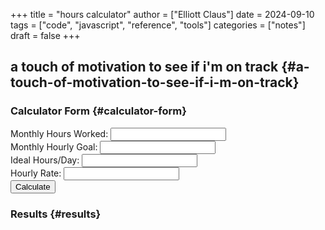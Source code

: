 +++
title = "hours calculator"
author = ["Elliott Claus"]
date = 2024-09-10
tags = ["code", "javascript", "reference", "tools"]
categories = ["notes"]
draft = false
+++

## a touch of motivation to see if i'm on track {#a-touch-of-motivation-to-see-if-i-m-on-track}


### Calculator Form {#calculator-form}

<form id="workHoursForm" class="test-container">
  <label for="workedHours">Monthly Hours Worked:</label>
  <input type="number" id="workedHours" required />
  <br />
  <label for="hourlyGoal">Monthly Hourly Goal:</label>
  <input type="number" id="hourlyGoal" required />
  <br />
  <label for="dailyGoal">Ideal Hours/Day:</label>
  <input type="number" id="dailyGoal" required />
  <br />
  <label for="hourlyRate">Hourly Rate:</label>
  <input type="number" id="hourlyRate" />
  <br />
  <input type="submit" value="Calculate" />
</form>


### Results {#results}

<div id="results" class="test-container"></div>
<script src="../../js/hours-calculator.js"></script>
